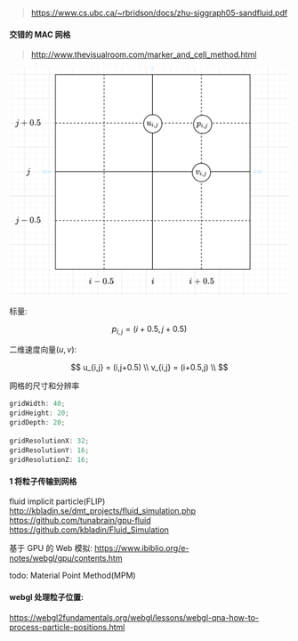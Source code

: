 > https://www.cs.ubc.ca/~rbridson/docs/zhu-siggraph05-sandfluid.pdf

#### 交错的 MAC 网格

> http://www.thevisualroom.com/marker_and_cell_method.html

![alt](./img/001.png)

标量:

$$
p_{i,j} = (i + 0.5, j + 0.5)
$$

二维速度向量$(u,v)$:

$$
u_{i,j} = (i,j+0.5) \\
v_{i,j} = (i+0.5,j) \\
$$

网格的尺寸和分辨率

```js
gridWidth: 40;
gridHeight: 20;
gridDepth: 20;

gridResolutionX: 32;
gridResolutionY: 16;
gridResolutionZ: 16;
```

#### 1 将粒子传输到网格

fluid implicit particle(FLIP)
http://kbladin.se/dmt_projects/fluid_simulation.php
https://github.com/tunabrain/gpu-fluid
https://github.com/kbladin/Fluid_Simulation

基于 GPU 的 Web 模拟:
https://www.ibiblio.org/e-notes/webgl/gpu/contents.htm

todo:
Material Point Method(MPM)

#### webgl 处理粒子位置:

https://webgl2fundamentals.org/webgl/lessons/webgl-qna-how-to-process-particle-positions.html
